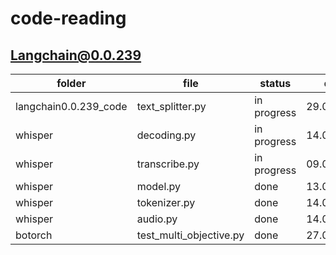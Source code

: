 # code-reading


## Langchain@0.0.239

|  folder | file  | status  |  date |  percent |
|---|---|---|---|---|
| langchain0.0.239_code  | text_splitter.py   | in progress  |  29.08.2023 | 50%  |
| whisper  | decoding.py  | in progress  | 14.09.2023  | 60%  |
| whisper  | transcribe.py  | in progress  | 09.09.2023  | 30%  |
| whisper  | model.py  | done  | 13.09.2023  | 100%  |
| whisper  | tokenizer.py  | done  | 14.09.2023  | 100%  |
| whisper  | audio.py  | done  | 14.09.2023  | 100%  |
|  botorch | test_multi_objective.py  | done  |  27.02.2024 | 100%  |
